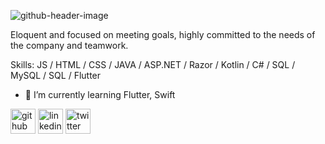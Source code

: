![github-header-image](https://user-images.githubusercontent.com/77445841/210427265-02165e8a-2bd9-446d-b167-902a45faf854.png)


Eloquent and focused on meeting goals, highly committed to the needs of the company and teamwork.

Skills:  JS / HTML / CSS / JAVA / ASP.NET / Razor / Kotlin / C# / SQL / MySQL / SQL / Flutter

- 🌱 I’m currently learning Flutter, Swift 


[<img src='https://cdn.jsdelivr.net/npm/simple-icons@3.0.1/icons/github.svg' alt='github' height='40'>](https://github.com/JoseMaresm)  [<img src='https://cdn.jsdelivr.net/npm/simple-icons@3.0.1/icons/linkedin.svg' alt='linkedin' height='40'>](https://www.linkedin.com/in/jose-luis-mares-17674558/)  [<img src='https://cdn.jsdelivr.net/npm/simple-icons@3.0.1/icons/twitter.svg' alt='twitter' height='40'>](https://twitter.com/JoseLuis_Mares)  

